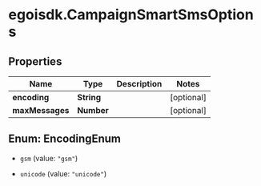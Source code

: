 # egoisdk.CampaignSmartSmsOptions

## Properties

Name | Type | Description | Notes
------------ | ------------- | ------------- | -------------
**encoding** | **String** |  | [optional] 
**maxMessages** | **Number** |  | [optional] 



## Enum: EncodingEnum


* `gsm` (value: `"gsm"`)

* `unicode` (value: `"unicode"`)




